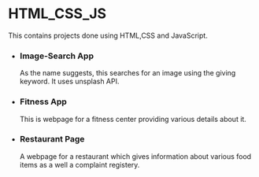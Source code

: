 # HTML_CSS_JS

This contains projects done using HTML,CSS and JavaScript.

* ### Image-Search App
  As the name suggests, this searches for an image using the giving keyword. It uses unsplash API.

* ### Fitness App
  This is webpage for a fitness center providing various details about it.

* ### Restaurant Page
  A webpage for a restaurant which gives information about various food items as a well a complaint registery. 
